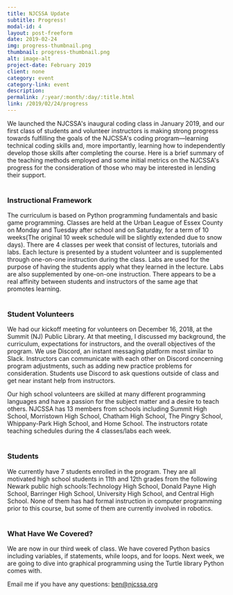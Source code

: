 ```yaml
---
title: NJCSSA Update
subtitle: Progress!
modal-id: 4
layout: post-freeform
date: 2019-02-24
img: progress-thumbnail.png
thumbnail: progress-thumbnail.png
alt: image-alt
project-date: February 2019
client: none
category: event
category-link: event
description:
permalink: /:year/:month/:day/:title.html
link: /2019/02/24/progress
---
```




We launched the NJCSSA's inaugural coding class in January 2019, and our first class of students and volunteer instructors is making strong progress towards fulfilling the goals of the NJCSSA's coding program―learning technical coding skills and, more importantly, learning how to independently develop those skills after completing the course. Here is a brief summary of the teaching methods employed and some initial metrics on the NJCSSA's progress for the consideration of those who may be interested in lending their support.
<br>
<br>

### Instructional Framework

The curriculum is based on Python programming fundamentals and basic game programming. Classes are held at the Urban League of Essex County on Monday and Tuesday after school and on Saturday, for a term of 10 weeks(The original 10 week schedule will be slightly extended due to snow days). There are 4 classes per week that consist of lectures, tutorials and labs. Each lecture is presented by a student volunteer and is supplemented through one-on-one instruction during the class. Labs are used for the purpose of having the students apply what they learned in the lecture. Labs are also supplemented by one-on-one instruction. There appears to be a real affinity between students and instructors of the same age that promotes learning. 
<br>
<br>

### Student Volunteers


We had our kickoff meeting for volunteers on December 16, 2018, at the Summit (NJ) Public Library. At that meeting, I discussed my background, the curriculum, expectations for instructors, and the overall objectives of the program. We use Discord, an instant messaging platform most similar to Slack. Instructors can communicate with each other on Discord concerning program adjustments, such as adding new practice problems for consideration. Students use Discord to ask questions outside of class and get near instant help from instructors.

Our high school volunteers are skilled at many different programming languages and have a passion for the subject matter and a desire to teach others. NJCSSA has 13 members from schools including Summit High School, Morristown High School, Chatham High School, The Pingry School, Whippany-Park High School, and Home School. The instructors rotate teaching schedules during the 4 classes/labs each week.
<br>
<br>

### Students


We currently have 7 students enrolled in the program. They are all motivated high school students in 11th and 12th grades from the following Newark public high schools:Technology High School, Donald Payne High School, Barringer High School, University High School, and Central High School. None of them has had formal instruction in computer programming prior to this course, but some of them are currently involved in robotics.
<br>
<br>

### What Have We Covered?


We are now in our third week of class. We have covered Python basics including variables, if statements, while loops, and for loops. Next week, we are going to dive into graphical programming using the Turtle library Python comes with.

Email me if you have any questions: ben@njcssa.org
